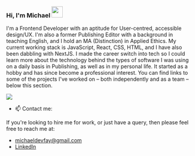 ### Hi, I'm Michael <img src="https://raw.githubusercontent.com/iampavangandhi/iampavangandhi/master/gifs/Hi.gif" width="30px" style="max-width:100%;">

I'm a Frontend Developer with an aptitude for User-centred, accessible design/UX. I'm also a former Publishing Editor with a background in teaching English, and I hold an MA (Distinction) in Applied Ethics. My current working stack is JavaScript, React, CSS, HTML, and I have also been dabbling with NextJS. I made the career switch into tech so I could learn more about the technology behind the types of software I was using on a daily basis in Publishing, as well as in my personal life. It started as a hobby and has since become a professional interest. You can find links to some of the projects I've worked on – both independently and as a team – below this section.

![](https://media.giphy.com/media/xT9IgzoKnwFNmISR8I/giphy.gif)

- 📫  Contact me:

If you're looking to hire me for work, or just have a query, then please feel free to reach me at: 
- michaeldevfay@gmail.com
- [LinkedIn](https://www.linkedin.com/in/michael-devlin-/)
